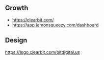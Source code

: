 ## Growth

* https://clearbit.com/
* https://app.lemonsqueezy.com/dashboard

## Design
https://logo.clearbit.com/bitdigital.us
